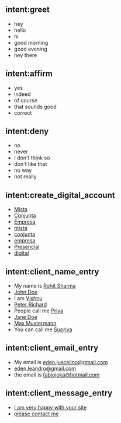 ## intent:greet
- hey
- hello
- hi
- good morning
- good evening
- hey there



## intent:affirm
- yes
- indeed
- of course
- that sounds good
- correct

## intent:deny
- no
- never
- I don't think so
- don't like that
- no way
- not really



## intent:create_digital_account
- [Mista](ways_to_create_account)
- [Conjunta](ways_to_create_account)
- [Empresa](ways_to_create_account)
- [mista](ways_to_create_account)
- [conjunta](ways_to_create_account)
- [empresa](ways_to_create_account)
- [Presencial](ways_to_create_account)
- [digital](ways_to_create_account:Digital)


## intent:client_name_entry
- My name is [Rohit Sharma](client_name)
- [John Doe](client_name:)
- I am [Vishnu](client_name)
- [Peter Richard](client_name)
- People call me [Priya](client_name)
- [Jane Doe](client_name)
- [Max Mustermann](client_name)
- You can call me [Supriya](client_name)

## intent:client_email_entry
- My email is  [eden.juscelino@gmail.com](client_email)
- [eden.leandro@gmail.com](client_email)
- the email is [fabiojoka@hotmail.com](client_email)

## intent:client_message_entry
-   [I am very happy with your site](client_message)
- [please contact me](client_message)
